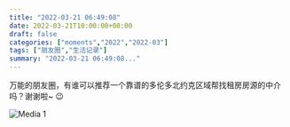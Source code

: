 ```yaml
---
title: "2022-03-21 06:49:08"
date: 2022-03-21T10:00:00+08:00
draft: false
categories: ["moments","2022","2022-03"]
tags: ["朋友圈","生活记录"]
summary: "2022-03-21 06:49:08..."
---
```


万能的朋友圈，有谁可以推荐一个靠谱的多伦多北约克区域帮找租房房源的中介吗？谢谢啦~ 😉

![Media 1](/Moments/photos/2022-03-21/202203210649080.jpg)

